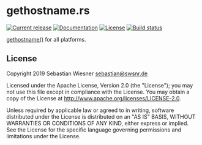 # gethostname.rs

[![Current release](https://img.shields.io/crates/v/gethostname.svg)][crates]
[![Documentation](https://docs.rs/gethostname/badge.svg)][docs]
[![License](https://img.shields.io/github/license/lunaryorn/gethostname.rs.svg)][license]
[![Build status](https://img.shields.io/travis/lunaryorn/gethostname.rs/master.svg)][travis]

[gethostname()][ghn] for all platforms.

[crates]: https://crates.io/crates/gethostname
[docs]: https://docs.rs/gethostname
[license]: https://github.com/lunaryorn/gethostname.rs/blob/master/LICENSE
[travis]: https://travis-ci.org/lunaryorn/gethostname.rs
[ghn]: http://pubs.opengroup.org/onlinepubs/9699919799/functions/gethostname.html

## License

Copyright 2019 Sebastian Wiesner <sebastian@swsnr.de>

Licensed under the Apache License, Version 2.0 (the "License"); you may not use
this file except in compliance with the License. You may obtain a copy of the
License at <http://www.apache.org/licenses/LICENSE-2.0>.

Unless required by applicable law or agreed to in writing, software distributed
under the License is distributed on an "AS IS" BASIS, WITHOUT WARRANTIES OR
CONDITIONS OF ANY KIND, either express or implied. See the License for the
specific language governing permissions and limitations under the License.
